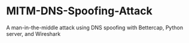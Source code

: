 # MITM-DNS-Spoofing-Attack
A man-in-the-middle attack using DNS spoofing with Bettercap, Python server, and Wireshark
